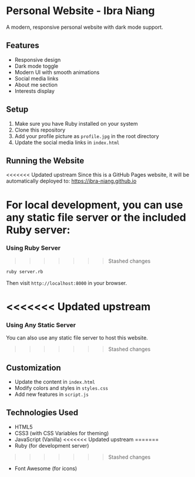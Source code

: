 # Personal Website - Ibra Niang

A modern, responsive personal website with dark mode support.

## Features

- Responsive design
- Dark mode toggle
- Modern UI with smooth animations
- Social media links
- About me section
- Interests display

## Setup

1. Make sure you have Ruby installed on your system
2. Clone this repository
3. Add your profile picture as `profile.jpg` in the root directory
4. Update the social media links in `index.html`

## Running the Website

<<<<<<< Updated upstream
Since this is a GitHub Pages website, it will be automatically deployed to:
https://ibra-niang.github.io

For local development, you can use any static file server or the included Ruby server:
=======
### Using Ruby Server
>>>>>>> Stashed changes

```bash
ruby server.rb
```

Then visit `http://localhost:8000` in your browser.

<<<<<<< Updated upstream
=======
### Using Any Static Server

You can also use any static file server to host this website.

>>>>>>> Stashed changes
## Customization

- Update the content in `index.html`
- Modify colors and styles in `styles.css`
- Add new features in `script.js`

## Technologies Used

- HTML5
- CSS3 (with CSS Variables for theming)
- JavaScript (Vanilla)
<<<<<<< Updated upstream
=======
- Ruby (for development server)
>>>>>>> Stashed changes
- Font Awesome (for icons)
